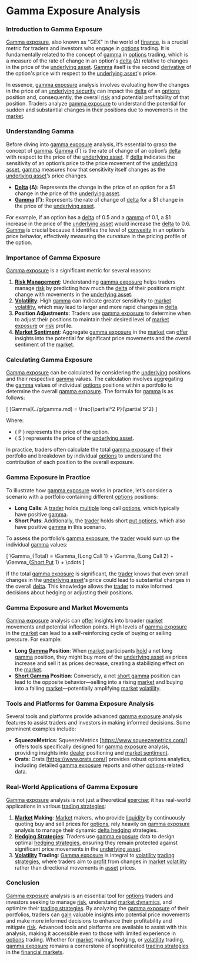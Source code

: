 # Gamma Exposure Analysis

### Introduction to Gamma Exposure

[Gamma exposure](../g/gamma_exposure.md), also known as "GEX" in the world of [finance](../f/finance.md), is a crucial metric for traders and investors who engage in [options](../o/options.md) trading. It is fundamentally related to the concept of [gamma](../g/gamma.md) in [options](../o/options.md) trading, which is a measure of the rate of change in an option's [delta](../d/delta.md) (Δ) relative to changes in the price of the [underlying asset](../u/underlying_asset.md). [Gamma](../g/gamma.md) itself is the second [derivative](../d/derivative.md) of the option's price with respect to the [underlying asset](../u/underlying_asset.md)'s price.

In essence, [gamma exposure](../g/gamma_exposure.md) analysis involves evaluating how the changes in the price of an [underlying security](../u/underlying_security.md) can impact the [delta](../d/delta.md) of an [options](../o/options.md) position and, consequently, the overall [risk](../r/risk.md) and potential profitability of that position. Traders analyze [gamma exposure](../g/gamma_exposure.md) to understand the potential for sudden and substantial changes in their positions due to movements in the [market](../m/market.md).

### Understanding Gamma
Before diving into [gamma exposure](../g/gamma_exposure.md) analysis, it’s essential to grasp the concept of [gamma](../g/gamma.md). [Gamma](../g/gamma.md) (Γ) is the rate of change of an option’s [delta](../d/delta.md) with respect to the price of the [underlying asset](../u/underlying_asset.md). If [delta](../d/delta.md) indicates the sensitivity of an option’s price to the price movement of the [underlying asset](../u/underlying_asset.md), [gamma](../g/gamma.md) measures how that sensitivity itself changes as the [underlying asset](../u/underlying_asset.md)’s price changes.

- **[Delta](../d/delta.md) (Δ):** Represents the change in the price of an option for a $1 change in the price of the [underlying asset](../u/underlying_asset.md).
- **[Gamma](../g/gamma.md) (Γ):** Represents the rate of change of [delta](../d/delta.md) for a $1 change in the price of the [underlying asset](../u/underlying_asset.md).

For example, if an option has a [delta](../d/delta.md) of 0.5 and a [gamma](../g/gamma.md) of 0.1, a $1 increase in the price of the [underlying asset](../u/underlying_asset.md) would increase the [delta](../d/delta.md) to 0.6. [Gamma](../g/gamma.md) is crucial because it identifies the level of [convexity](../c/convexity.md) in an option’s price behavior, effectively measuring the curvature in the pricing profile of the option.

### Importance of Gamma Exposure
[Gamma exposure](../g/gamma_exposure.md) is a significant metric for several reasons:
1. **[Risk Management](../r/risk_management.md)**: Understanding [gamma exposure](../g/gamma_exposure.md) helps traders manage [risk](../r/risk.md) by predicting how much the [delta](../d/delta.md) of their positions might change with movements in the [underlying asset](../u/underlying_asset.md).
2. **[Volatility](../v/volatility.md)**: High [gamma](../g/gamma.md) can indicate greater sensitivity to [market](../m/market.md) [volatility](../v/volatility.md), which may lead to larger and more rapid changes in [delta](../d/delta.md).
3. **Position Adjustments**: Traders use [gamma exposure](../g/gamma_exposure.md) to determine when to adjust their positions to maintain their desired level of [market exposure](../m/market_exposure.md) or [risk](../r/risk.md) profile.
4. **[Market Sentiment](../m/market_sentiment.md)**: Aggregate [gamma exposure](../g/gamma_exposure.md) in the [market](../m/market.md) can [offer](../o/offer.md) insights into the potential for significant price movements and the overall sentiment of the [market](../m/market.md).

### Calculating Gamma Exposure
[Gamma exposure](../g/gamma_exposure.md) can be calculated by considering the [underlying](../u/underlying.md) positions and their respective [gamma](../g/gamma.md) values. The calculation involves aggregating the [gamma](../g/gamma.md) values of individual [options](../o/options.md) positions within a portfolio to determine the overall [gamma exposure](../g/gamma_exposure.md). The formula for [gamma](../g/gamma.md) is as follows:

\[ \[Gamma](../g/gamma.md) = \frac{\partial^2 P}{\partial S^2} \]

Where:
- \( P \) represents the price of the option.
- \( S \) represents the price of the [underlying asset](../u/underlying_asset.md).

In practice, traders often calculate the total [gamma exposure](../g/gamma_exposure.md) of their portfolio and breakdown by individual [options](../o/options.md) to understand the contribution of each position to the overall exposure.

### Gamma Exposure in Practice
To illustrate how [gamma exposure](../g/gamma_exposure.md) works in practice, let’s consider a scenario with a portfolio containing different [options](../o/options.md) positions:

- **Long Calls**: A [trader](../t/trader.md) holds [multiple](../m/multiple.md) long call [options](../o/options.md), which typically have positive [gamma](../g/gamma.md). 
- **Short Puts**: Additionally, the [trader](../t/trader.md) holds short [put options](../p/put_options.md), which also have positive [gamma](../g/gamma.md) in this scenario.

To assess the portfolio’s [gamma exposure](../g/gamma_exposure.md), the [trader](../t/trader.md) would sum up the individual [gamma](../g/gamma.md) values:

\[ \Gamma_{Total} = \Gamma_{Long Call 1} + \Gamma_{Long Call 2} + \Gamma_{[Short Put](../s/short_put.md) 1} + \cdots \]

If the total [gamma exposure](../g/gamma_exposure.md) is significant, the [trader](../t/trader.md) knows that even small changes in the [underlying asset](../u/underlying_asset.md)'s price could lead to substantial changes in the overall [delta](../d/delta.md). This knowledge allows the [trader](../t/trader.md) to make informed decisions about hedging or adjusting their positions.

### Gamma Exposure and Market Movements
[Gamma exposure](../g/gamma_exposure.md) analysis can [offer](../o/offer.md) insights into broader [market](../m/market.md) movements and potential inflection points. High levels of [gamma exposure](../g/gamma_exposure.md) in the [market](../m/market.md) can lead to a self-reinforcing cycle of buying or selling pressure. For example:

- **Long [Gamma](../g/gamma.md) Position**: When [market](../m/market.md) participants [hold](../h/hold.md) a net long [gamma](../g/gamma.md) position, they might buy more of the [underlying asset](../u/underlying_asset.md) as prices increase and sell it as prices decrease, creating a stabilizing effect on the [market](../m/market.md).
- **[Short Gamma](../s/short_gamma.md) Position**: Conversely, a net [short gamma](../s/short_gamma.md) position can lead to the opposite behavior—selling into a rising [market](../m/market.md) and buying into a falling [market](../m/market.md)—potentially amplifying [market](../m/market.md) [volatility](../v/volatility.md).

### Tools and Platforms for Gamma Exposure Analysis
Several tools and platforms provide advanced [gamma exposure](../g/gamma_exposure.md) analysis features to assist traders and investors in making informed decisions. Some prominent examples include:

- **SqueezeMetrics**: SqueezeMetrics [https://www.squeezemetrics.com/] offers tools specifically designed for [gamma exposure](../g/gamma_exposure.md) analysis, providing insights into [dealer](../d/dealer.md) positioning and [market sentiment](../m/market_sentiment.md).
- **Orats**: Orats [https://www.orats.com/] provides robust options analytics, including detailed [gamma exposure](../g/gamma_exposure.md) reports and other [options](../o/options.md)-related data.

### Real-World Applications of Gamma Exposure
[Gamma exposure](../g/gamma_exposure.md) analysis is not just a theoretical [exercise](../e/exercise.md); it has real-world applications in various [trading strategies](../t/trading_strategies.md):

1. **[Market](../m/market.md) Making**: [Market](../m/market.md) makers, who provide [liquidity](../l/liquidity.md) by continuously quoting buy and sell prices for [options](../o/options.md), rely heavily on [gamma exposure](../g/gamma_exposure.md) analysis to manage their dynamic [delta hedging](../d/delta_hedging.md) strategies.
2. **[Hedging Strategies](../h/hedging_strategies.md)**: Traders use [gamma exposure](../g/gamma_exposure.md) data to design optimal [hedging strategies](../h/hedging_strategies.md), ensuring they remain protected against significant price movements in the [underlying asset](../u/underlying_asset.md).
3. **[Volatility](../v/volatility.md) Trading**: [Gamma exposure](../g/gamma_exposure.md) is integral to [volatility](../v/volatility.md) [trading strategies](../t/trading_strategies.md), where traders aim to [profit](../p/profit.md) from changes in [market](../m/market.md) [volatility](../v/volatility.md) rather than directional movements in [asset](../a/asset.md) prices.

### Conclusion
[Gamma exposure](../g/gamma_exposure.md) analysis is an essential tool for [options](../o/options.md) traders and investors seeking to manage [risk](../r/risk.md), understand [market dynamics](../m/market_dynamics.md), and optimize their [trading strategies](../t/trading_strategies.md). By analyzing the [gamma exposure](../g/gamma_exposure.md) of their portfolios, traders can [gain](../g/gain.md) valuable insights into potential price movements and make more informed decisions to enhance their profitability and mitigate [risk](../r/risk.md). Advanced tools and platforms are available to assist with this analysis, making it accessible even to those with limited experience in [options](../o/options.md) trading. Whether for [market](../m/market.md) making, hedging, or [volatility](../v/volatility.md) trading, [gamma exposure](../g/gamma_exposure.md) remains a cornerstone of sophisticated [trading strategies](../t/trading_strategies.md) in the [financial markets](../f/financial_market.md).

